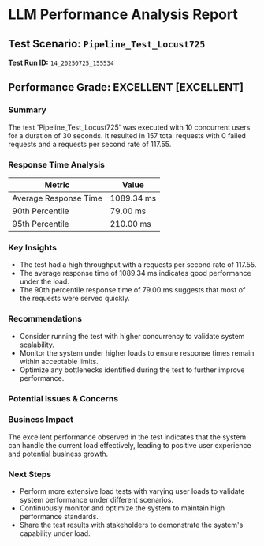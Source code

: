 # LLM Performance Analysis Report

## Test Scenario: `Pipeline_Test_Locust725`
**Test Run ID:** `14_20250725_155534`

## Performance Grade: EXCELLENT [EXCELLENT]

### Summary
The test 'Pipeline_Test_Locust725' was executed with 10 concurrent users for a duration of 30 seconds. It resulted in 157 total requests with 0 failed requests and a requests per second rate of 117.55.

### Response Time Analysis
| Metric | Value |
|---|---|
| Average Response Time | 1089.34 ms |
| 90th Percentile | 79.00 ms |
| 95th Percentile | 210.00 ms |

### Key Insights
- The test had a high throughput with a requests per second rate of 117.55.
- The average response time of 1089.34 ms indicates good performance under the load.
- The 90th percentile response time of 79.00 ms suggests that most of the requests were served quickly.

### Recommendations
- Consider running the test with higher concurrency to validate system scalability.
- Monitor the system under higher loads to ensure response times remain within acceptable limits.
- Optimize any bottlenecks identified during the test to further improve performance.

### Potential Issues & Concerns

### Business Impact
The excellent performance observed in the test indicates that the system can handle the current load effectively, leading to positive user experience and potential business growth.

### Next Steps
- Perform more extensive load tests with varying user loads to validate system performance under different scenarios.
- Continuously monitor and optimize the system to maintain high performance standards.
- Share the test results with stakeholders to demonstrate the system's capability under load.
